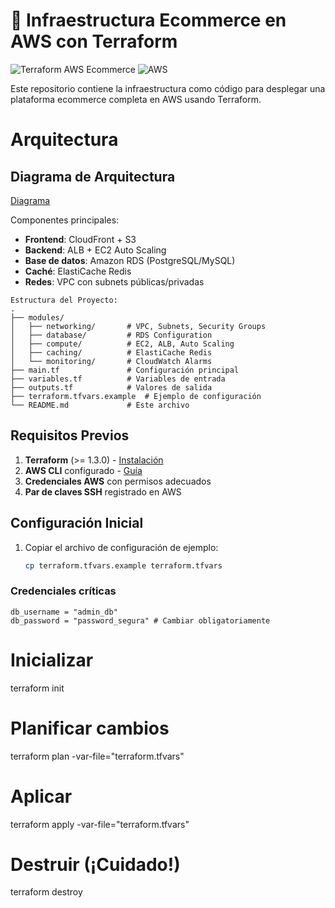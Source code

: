# 🛒 Infraestructura Ecommerce en AWS con Terraform

![Terraform AWS Ecommerce](https://img.shields.io/badge/terraform-1.3%2B-blue)
![AWS](https://img.shields.io/badge/AWS-EC2%2C%20RDS%2C%20ElastiCache-orange)

Este repositorio contiene la infraestructura como código para desplegar una plataforma ecommerce completa en AWS usando Terraform.

#  Arquitectura

## Diagrama de Arquitectura

[Diagrama](https://www.mermaidchart.com/app/projects/2ac29c38-3f8d-4956-9fa0-5d1e795ef661/diagrams/4c40fc28-56b9-444c-9580-70e406c8bd20/version/v0.1/edit)

Componentes principales:
- **Frontend**: CloudFront + S3
- **Backend**: ALB + EC2 Auto Scaling
- **Base de datos**: Amazon RDS (PostgreSQL/MySQL)
- **Caché**: ElastiCache Redis
- **Redes**: VPC con subnets públicas/privadas


```
Estructura del Proyecto:
.
├── modules/
│   ├── networking/       # VPC, Subnets, Security Groups
│   ├── database/         # RDS Configuration
│   ├── compute/          # EC2, ALB, Auto Scaling
│   ├── caching/          # ElastiCache Redis
│   └── monitoring/       # CloudWatch Alarms
├── main.tf               # Configuración principal
├── variables.tf          # Variables de entrada
├── outputs.tf            # Valores de salida
├── terraform.tfvars.example  # Ejemplo de configuración
└── README.md             # Este archivo
```


## Requisitos Previos
1. **Terraform** (>= 1.3.0) - [Instalación](https://learn.hashicorp.com/tutorials/terraform/install-cli)
2. **AWS CLI** configurado - [Guía](https://docs.aws.amazon.com/cli/latest/userguide/cli-configure-quickstart.html)
3. **Credenciales AWS** con permisos adecuados
4. **Par de claves SSH** registrado en AWS

##  Configuración Inicial

1. Copiar el archivo de configuración de ejemplo:
   ```bash
   cp terraform.tfvars.example terraform.tfvars

### Credenciales críticas
```hcl
db_username = "admin_db"
db_password = "password_segura" # Cambiar obligatoriamente
```

# Inicializar
terraform init

# Planificar cambios
terraform plan -var-file="terraform.tfvars"

# Aplicar
terraform apply -var-file="terraform.tfvars"

# Destruir (¡Cuidado!)
terraform destroy

